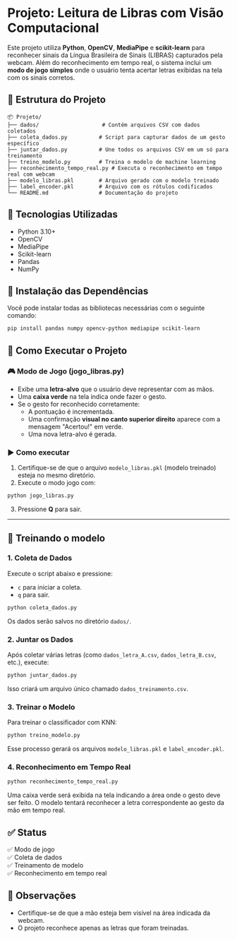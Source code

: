 
# Projeto: Leitura de Libras com Visão Computacional

Este projeto utiliza **Python**, **OpenCV**, **MediaPipe** e **scikit-learn** para reconhecer sinais da Língua Brasileira de Sinais (LIBRAS) capturados pela webcam. Além do reconhecimento em tempo real, o sistema inclui um **modo de jogo simples** onde o usuário tenta acertar letras exibidas na tela com os sinais corretos.

## 📁 Estrutura do Projeto

```
📦 Projeto/
├── dados/                    # Contém arquivos CSV com dados coletados
├── coleta_dados.py          # Script para capturar dados de um gesto específico
├── juntar_dados.py          # Une todos os arquivos CSV em um só para treinamento
├── treino_modelo.py         # Treina o modelo de machine learning
├── reconhecimento_tempo_real.py # Executa o reconhecimento em tempo real com webcam
├── modelo_libras.pkl        # Arquivo gerado com o modelo treinado
├── label_encoder.pkl        # Arquivo com os rótulos codificados
└── README.md                # Documentação do projeto
```

## 🧠 Tecnologias Utilizadas

- Python 3.10+
- OpenCV
- MediaPipe
- Scikit-learn
- Pandas
- NumPy

## 🧪 Instalação das Dependências

Você pode instalar todas as bibliotecas necessárias com o seguinte comando:

```bash
pip install pandas numpy opencv-python mediapipe scikit-learn
```

## 🚀 Como Executar o Projeto

### 🎮 Modo de Jogo (jogo_libras.py)

- Exibe uma **letra-alvo** que o usuário deve representar com as mãos.
- Uma **caixa verde** na tela indica onde fazer o gesto.
- Se o gesto for reconhecido corretamente:
  - A pontuação é incrementada.
  - Uma confirmação **visual no canto superior direito** aparece com a mensagem "Acertou!" em verde.
  - Uma nova letra-alvo é gerada.

### ▶️ Como executar

1. Certifique-se de que o arquivo `modelo_libras.pkl` (modelo treinado) esteja no mesmo diretório.
2. Execute o modo jogo com:

```bash
python jogo_libras.py
```

3. Pressione **Q** para sair.

---
## 💪 Treinando o modelo

### 1. Coleta de Dados
Execute o script abaixo e pressione:
- `c` para iniciar a coleta.
- `q` para sair.

```bash
python coleta_dados.py
```

Os dados serão salvos no diretório `dados/`.

### 2. Juntar os Dados
Após coletar várias letras (como `dados_letra_A.csv`, `dados_letra_B.csv`, etc.), execute:

```bash
python juntar_dados.py
```

Isso criará um arquivo único chamado `dados_treinamento.csv`.

### 3. Treinar o Modelo
Para treinar o classificador com KNN:

```bash
python treino_modelo.py
```

Esse processo gerará os arquivos `modelo_libras.pkl` e `label_encoder.pkl`.

### 4. Reconhecimento em Tempo Real

```bash
python reconhecimento_tempo_real.py
```

Uma caixa verde será exibida na tela indicando a área onde o gesto deve ser feito. O modelo tentará reconhecer a letra correspondente ao gesto da mão em tempo real.

## ✅ Status

✅ Modo de jogo  
✅ Coleta de dados  
✅ Treinamento de modelo  
✅ Reconhecimento em tempo real  

## 📌 Observações

- Certifique-se de que a mão esteja bem visível na área indicada da webcam.
- O projeto reconhece apenas as letras que foram treinadas.



